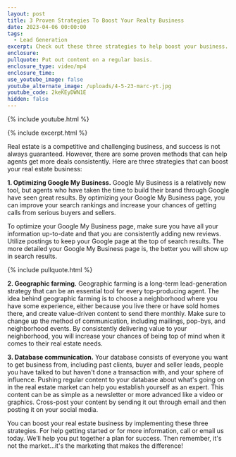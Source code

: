 ```yaml
---
layout: post
title: 3 Proven Strategies To Boost Your Realty Business
date: 2023-04-06 00:00:00
tags:
  - Lead Generation
excerpt: Check out these three strategies to help boost your business.
enclosure:
pullquote: Put out content on a regular basis.
enclosure_type: video/mp4
enclosure_time:
use_youtube_image: false
youtube_alternate_image: /uploads/4-5-23-marc-yt.jpg
youtube_code: 2keKEyDWN1E
hidden: false
---
```

{% include youtube.html %}

{% include excerpt.html %}

Real estate is a competitive and challenging business, and success is not always guaranteed. However, there are some proven methods that can help agents get more deals consistently. Here are three strategies that can boost your real estate business:&nbsp;

**1\. Optimizing Google My Business.** Google My Business is a relatively new tool, but agents who have taken the time to build their brand through Google have seen great results. By optimizing your Google My Business page, you can improve your search rankings and increase your chances of getting calls from serious buyers and sellers.

To optimize your Google My Business page, make sure you have all your information up-to-date and that you are consistently adding new reviews. Utilize postings to keep your Google page at the top of search results. The more detailed your Google My Business page is, the better you will show up in search results.

{% include pullquote.html %}

**2\. Geographic farming.** Geographic farming is a long-term lead-generation strategy that can be an essential tool for every top-producing agent. The idea behind geographic farming is to choose a neighborhood where you have some experience, either because you live there or have sold homes there, and create value-driven content to send there monthly. Make sure to change up the method of communication, including mailings, pop-bys, and neighborhood events. By consistently delivering value to your neighborhood, you will increase your chances of being top of mind when it comes to their real estate needs.

**3\. Database communication.** Your database consists of everyone you want to get business from, including past clients, buyer and seller leads, people you have talked to but haven't done a transaction with, and your sphere of influence. Pushing regular content to your database about what's going on in the real estate market can help you establish yourself as an expert. This content can be as simple as a newsletter or more advanced like a video or graphics. Cross-post your content by sending it out through email and then posting it on your social media.

You can boost your real estate business by implementing these three strategies. For help getting started or for more information, call or email us today. We’ll help you put together a plan for success. Then remember, it's not the market...it's the marketing that makes the difference!